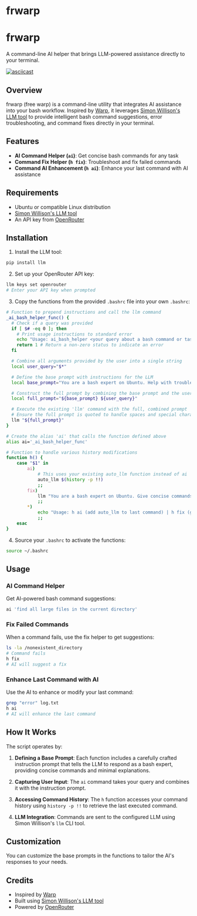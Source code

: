 # frwarp

# frwarp

A command-line AI helper that brings LLM-powered assistance directly to your terminal.

[![asciicast](https://asciinema.org/a/717384.svg)](https://asciinema.org/a/717384)

## Overview

frwarp (free warp) is a command-line utility that integrates AI assistance into your bash workflow. Inspired by [Warp](https://www.warp.dev/), it leverages [Simon Willison's LLM tool](https://github.com/simonw/llm) to provide intelligent bash command suggestions, error troubleshooting, and command fixes directly in your terminal.

## Features

- **AI Command Helper (`ai`)**: Get concise bash commands for any task
- **Command Fix Helper (`h fix`)**: Troubleshoot and fix failed commands
- **Command AI Enhancement (`h ai`)**: Enhance your last command with AI assistance

## Requirements

- Ubuntu or compatible Linux distribution
- [Simon Willison's LLM tool](https://github.com/simonw/llm)
- An API key from [OpenRouter](https://openrouter.ai/)

## Installation

1. Install the LLM tool:

```bash
pip install llm
```

2. Set up your OpenRouter API key:

```bash
llm keys set openrouter
# Enter your API key when prompted
```

3. Copy the functions from the provided `.bashrc` file into your own `.bashrc`:

```bash
# Function to prepend instructions and call the llm command
_ai_bash_helper_func() {
  # Check if a query was provided
  if [ $# -eq 0 ]; then
    # Print usage instructions to standard error
    echo "Usage: ai_bash_helper <your query about a bash command or task>" >&2
    return 1 # Return a non-zero status to indicate an error
  fi

  # Combine all arguments provided by the user into a single string
  local user_query="$*"

  # Define the base prompt with instructions for the LLM
  local base_prompt="You are a bash expert on Ubuntu. Help with troubleshooting when given an error. Give concise commands only. Don't explain unless asked. For explanations, use brief bullet points. One command solution when possible. No pleasantries."

  # Construct the full prompt by combining the base prompt and the user's query
  local full_prompt="${base_prompt} ${user_query}"

  # Execute the existing 'llm' command with the full, combined prompt
  # Ensure the full prompt is quoted to handle spaces and special characters correctly
  llm "${full_prompt}"
}

# Create the alias 'ai' that calls the function defined above
alias ai='_ai_bash_helper_func'

# Function to handle various history modifications
function h() {
    case "$1" in
        ai)
            # This uses your existing auto_llm function instead of ai
            auto_llm $(history -p !!)
            ;;
        fix)
            llm "You are a bash expert on Ubuntu. Give concise commands only. Don't explain unless asked. For explanations, use brief bullet points. One command solution when possible. No pleasantries. Fix this failed command: '$(history -p !!)'"
            ;;
        *)
            echo "Usage: h ai (add auto_llm to last command) | h fix (get suggestion to fix last command)"
            ;;
    esac
}
```

4. Source your `.bashrc` to activate the functions:

```bash
source ~/.bashrc
```

## Usage

### AI Command Helper

Get AI-powered bash command suggestions:

```bash
ai 'find all large files in the current directory'
```

### Fix Failed Commands

When a command fails, use the fix helper to get suggestions:

```bash
ls -la /nonexistent_directory
# Command fails
h fix
# AI will suggest a fix
```

### Enhance Last Command with AI

Use the AI to enhance or modify your last command:

```bash
grep "error" log.txt
h ai
# AI will enhance the last command
```

## How It Works

The script operates by:

1. **Defining a Base Prompt**: Each function includes a carefully crafted instruction prompt that tells the LLM to respond as a bash expert, providing concise commands and minimal explanations.

2. **Capturing User Input**: The `ai` command takes your query and combines it with the instruction prompt.

3. **Accessing Command History**: The `h` function accesses your command history using `history -p !!` to retrieve the last executed command.

4. **LLM Integration**: Commands are sent to the configured LLM using Simon Willison's `llm` CLI tool.

## Customization

You can customize the base prompts in the functions to tailor the AI's responses to your needs.

## Credits

- Inspired by [Warp](https://www.warp.dev/)
- Built using [Simon Willison's LLM tool](https://github.com/simonw/llm)
- Powered by [OpenRouter](https://openrouter.ai/)
